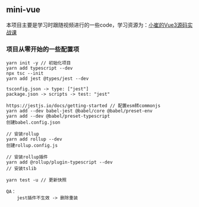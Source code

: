 ## mini-vue
本项目主要是学习时跟随视频进行的一些code，学习资源为：[小崔的Vue3源码实战课](https://learn.cuixueshe.com/p/t_pc/goods_pc_detail/goods_detail/p_61fb595ce4b0beaee4275e1e?product_id=p_61fb595ce4b0beaee4275e1e)
### 项目从零开始的一些配置项
```
yarn init -y // 初始化项目
yarn add typescript --dev
npx tsc --init
yarn add jest @types/jest --dev

tsconfig.json -> type: ["jest"]
package.json -> scripts -> test: "jest"

https://jestjs.io/docs/getting-started // 配置esm转commonjs
yarn add --dev babel-jest @babel/core @babel/preset-env
yarn add --dev @babel/preset-typescript
创建babel.config.json

// 安装rollup
yarn add rollup --dev
创建rollup.config.js

// 安装rollup插件
yarn add @rollup/plugin-typescript --dev
// 安装tslib

yarn test -u // 更新快照

QA：
    jest插件不生效 -> 删除重装
```
